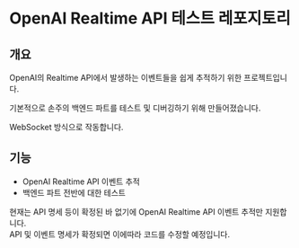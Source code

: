 # OpenAI Realtime API 테스트 레포지토리

## 개요

OpenAI의 Realtime API에서 발생하는 이벤트들을 쉽게 추적하기 위한 프로젝트입니다.

기본적으로 손주의 백엔드 파트를 테스트 및 디버깅하기 위해 만들어졌습니다.

WebSocket 방식으로 작동합니다.

## 기능

- OpenAI Realtime API 이벤트 추적
- 백엔드 파트 전반에 대한 테스트

현재는 API 명세 등이 확정된 바 없기에 OpenAI Realtime API 이벤트 추적만 지원합니다.  
API 및 이벤트 명세가 확정되면 이에따라 코드를 수정할 예정입니다.
